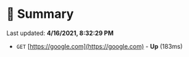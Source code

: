 # 📖 Summary
Last updated: **4/16/2021, 8:32:29 PM**

- `GET` [https://google.com](https://google.com) - **Up** (183ms)
